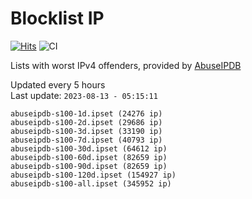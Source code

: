 # Blocklist IP

[![Hits](https://hits.seeyoufarm.com/api/count/incr/badge.svg?url=https%3A%2F%2Fgithub.com%2Fborestad%2Fblocklist-ip%2F&count_bg=%2379C83D&title_bg=%23555555&icon=&icon_color=%23E7E7E7&title=hits&edge_flat=false)](https://hits.seeyoufarm.com)  ![CI](https://img.shields.io/github/workflow/status/borestad/blocklist-ip/CI?style=flat-square)

Lists with worst IPv4 offenders, provided by [AbuseIPDB](https://www.abuseipdb.com/)

<!-- FOOTER-PLACEHOLDER -->
Updated every 5 hours<br>
Last update: `2023-08-13 - 05:15:11`
```
abuseipdb-s100-1d.ipset (24276 ip)
abuseipdb-s100-2d.ipset (29686 ip)
abuseipdb-s100-3d.ipset (33190 ip)
abuseipdb-s100-7d.ipset (40793 ip)
abuseipdb-s100-30d.ipset (64612 ip)
abuseipdb-s100-60d.ipset (82659 ip)
abuseipdb-s100-90d.ipset (82659 ip)
abuseipdb-s100-120d.ipset (154927 ip)
abuseipdb-s100-all.ipset (345952 ip)
```
